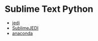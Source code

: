 # Sublime Text Python

- [jedi](https://github.com/davidhalter/jedi)
- [SublimeJEDI](https://github.com/srusskih/SublimeJEDI)
- [anaconda](https://github.com/DamnWidget/anaconda)
